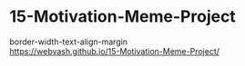 # 15-Motivation-Meme-Project
border-width-text-align-margin   
https://webvash.github.io/15-Motivation-Meme-Project/

